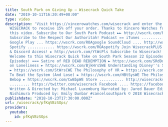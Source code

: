 ```yaml
---
title: South Park on Giving Up – Wisecrack Quick Take
date: "2019-10-11T16:20:49+08:00"
type: video
description: 'Visit https://vincerowatches.com/wisecrack and enter the discount code
  WISECRACK to receive 15% off your order. Thanks to Vincero Watches for sponsoring
  this video. Subscribe to Our South Park Podcast ►► http://wscrk.com/ROAapple ==
  Subscribe to the Respect Our Authoritah! Podcast == iTunes ............ http://wscrk.com/ROAapple
  Google Play ... https://wscrk.com/ROAgoogle SoundCloud .... http://wscrk.com/ROAcloud
  Spotify ............ https://wscrk.com/ROAspotify Join WisecrackPLUS for Bonus Content
  & Discord Access! ► http://wscrk.com/YtWcPls Subscribe to Wisecrack! ►► http://wscrk.com/SbscrbWC
  Welcome to this Wisecrack Quick Take on South Park Season 22 Episodes 1-4! === More
  Episodes! === Satire of RED DEAD REDEMPTION ► https://wscrk.com/SRdDdWE BOJACK HORSEMAN
  on Loneliness ► https://wscrk.com/BjkHrs5WE Understanding Disney''s STAR WARS Crisis
  ► https://wscrk.com/StWrsCWE The Philosophy of VR ► https://wscrk.com/PhVRWE How
  To Beat the System (And Lose) ► https://wscrk.com/HBtSysWE The Philosophy of Cowboy
  Bebop ► https://wscrk.com/CwBbpWE Store ........... http://wisecrackstore.com Twitter
  ......... https://twitter.com/wisecrack Facebook .... https://facebook.com/wisecrackedu
  Written & Directed by: Michael Luxemburg Narrated by: Jared Bauer Edited by: Andrew
  Nishimura Produced by: Emily Dunbar #cancelsouthpark © 2018 Wisecrack, Inc.'
publishdate: "2018-10-23T17:30:00.000Z"
url: /wisecrack/pfKqVBzSOps/
providers:
  youtube:
    id: pfKqVBzSOps
---
```

